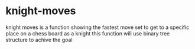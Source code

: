 # knight-moves

knight moves is a function showing the fastest move set to get to 
a specific place on a chess board as a knight
this function will use binary tree structure to achive the goal
